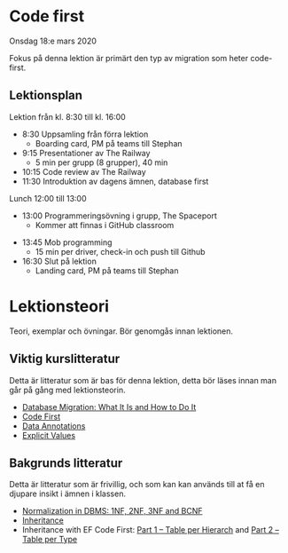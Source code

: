 # Code first

Onsdag 18:e mars 2020

Fokus på denna lektion är primärt den typ av migration som heter code-first.

## Lektionsplan
Lektion från kl. 8:30 till kl. 16:00

* 8:30 Uppsamling från förra lektion
  * Boarding card, PM på teams till Stephan
* 9:15 Presentationer av The Railway
  * 5 min per grupp (8 grupper), 40 min
* 10:15 Code review av The Railway
* 11:30 Introduktion av dagens ämnen, database first

Lunch 12:00 till 13:00

* 13:00 Programmeringsövning i grupp, The Spaceport
  * Kommer att finnas i GitHub classroom


- 13:45 Mob programming
  - 15 min per driver, check-in och push till Github
- 16:30 Slut på lektion
  - Landing card, PM på teams till Stephan

# Lektionsteori

Teori, exemplar och övningar. Bör genomgås innan lektionen.

## Viktig kurslitteratur
Detta är litteratur som är bas för denna lektion, detta bör läses innan man går på gång med lektionsteorin.

* [Database Migration: What It Is and How to Do It](https://rollout.io/blog/database-migration/)
* [Code First](https://entityframeworkcore.com/approach-code-first)
* [Data Annotations](https://entityframeworkcore.com/model-data-annotations)
* [Explicit Values](https://entityframeworkcore.com/model-explicit-values)

## Bakgrunds litteratur
Detta är litteratur som är frivillig, och som kan kan används till at få en djupare insikt i ämnen i klassen.

* [Normalization in DBMS: 1NF, 2NF, 3NF and BCNF](https://hackr.io/blog/dbms-normalization)
* [Inheritance](https://entityframeworkcore.com/model-inheritance)
* Inheritance with EF Code First: [Part 1 – Table per Hierarch](https://weblogs.asp.net/manavi/inheritance-mapping-strategies-with-entity-framework-code-first-ctp5-part-1-table-per-hierarchy-tph) and [Part 2 – Table per Type](https://weblogs.asp.net/manavi/inheritance-mapping-strategies-with-entity-framework-code-first-ctp5-part-2-table-per-type-tpt)
